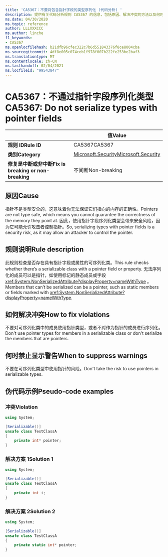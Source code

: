 ```yaml
---
title: 'CA5367：不要将包含指针字段的类型序列化 (代码分析) '
description: 提供有关代码分析规则 CA5367 的信息，包括原因、解决冲突的方法以及何时取消显示。
ms.date: 04/30/2020
ms.topic: reference
author: LLLXXXCCC
ms.author: linche
f1_keywords:
- CA5367
ms.openlocfilehash: b21dfb96cfec322c7b6d551843376f8ce8004cba
ms.sourcegitcommit: 4df8e005c074ceb1f978f007b222fe253be2baf3
ms.translationtype: MT
ms.contentlocale: zh-CN
ms.lasthandoff: 02/04/2021
ms.locfileid: "99543847"
---
```

# <a name="ca5367-do-not-serialize-types-with-pointer-fields"></a><span data-ttu-id="a7c79-103">CA5367：不通过指针字段序列化类型</span><span class="sxs-lookup"><span data-stu-id="a7c79-103">CA5367: Do not serialize types with pointer fields</span></span>

| | <span data-ttu-id="a7c79-104">值</span><span class="sxs-lookup"><span data-stu-id="a7c79-104">Value</span></span> |
|-|-|
| <span data-ttu-id="a7c79-105">**规则 ID**</span><span class="sxs-lookup"><span data-stu-id="a7c79-105">**Rule ID**</span></span> |<span data-ttu-id="a7c79-106">CA5367</span><span class="sxs-lookup"><span data-stu-id="a7c79-106">CA5367</span></span>|
| <span data-ttu-id="a7c79-107">**类别**</span><span class="sxs-lookup"><span data-stu-id="a7c79-107">**Category**</span></span> |[<span data-ttu-id="a7c79-108">Microsoft.Security</span><span class="sxs-lookup"><span data-stu-id="a7c79-108">Microsoft.Security</span></span>](security-warnings.md)|
| <span data-ttu-id="a7c79-109">**修复是中断或非中断**</span><span class="sxs-lookup"><span data-stu-id="a7c79-109">**Fix is breaking or non-breaking**</span></span> |<span data-ttu-id="a7c79-110">不间断</span><span class="sxs-lookup"><span data-stu-id="a7c79-110">Non-breaking</span></span>|

## <a name="cause"></a><span data-ttu-id="a7c79-111">原因</span><span class="sxs-lookup"><span data-stu-id="a7c79-111">Cause</span></span>

<span data-ttu-id="a7c79-112">指针不是类型安全的，这意味着你无法保证它们指向的内存的正确性。</span><span class="sxs-lookup"><span data-stu-id="a7c79-112">Pointers are not type safe, which means you cannot guarantee the correctness of the memory they point at.</span></span> <span data-ttu-id="a7c79-113">因此，使用指针字段序列化类型会带来安全风险，因为它可能允许攻击者控制指针。</span><span class="sxs-lookup"><span data-stu-id="a7c79-113">So, serializing types with pointer fields is a security risk, as it may allow an attacker to control the pointer.</span></span>

## <a name="rule-description"></a><span data-ttu-id="a7c79-114">规则说明</span><span class="sxs-lookup"><span data-stu-id="a7c79-114">Rule description</span></span>

<span data-ttu-id="a7c79-115">此规则检查是否存在具有指针字段或属性的可序列化类。</span><span class="sxs-lookup"><span data-stu-id="a7c79-115">This rule checks whether there’s a serializable class with a pointer field or property.</span></span> <span data-ttu-id="a7c79-116">无法序列化的成员可以是指针，如使用标记的静态成员或字段 <xref:System.NonSerializedAttribute?displayProperty=nameWithType> 。</span><span class="sxs-lookup"><span data-stu-id="a7c79-116">Members that can’t be serialized can be a pointer, such as static members or fields marked with <xref:System.NonSerializedAttribute?displayProperty=nameWithType>.</span></span>

## <a name="how-to-fix-violations"></a><span data-ttu-id="a7c79-117">如何解决冲突</span><span class="sxs-lookup"><span data-stu-id="a7c79-117">How to fix violations</span></span>

<span data-ttu-id="a7c79-118">不要对可序列化类中的成员使用指针类型，或者不对作为指针的成员进行序列化。</span><span class="sxs-lookup"><span data-stu-id="a7c79-118">Don't use pointer types for members in a serializable class or don't serialize the members that are pointers.</span></span>

## <a name="when-to-suppress-warnings"></a><span data-ttu-id="a7c79-119">何时禁止显示警告</span><span class="sxs-lookup"><span data-stu-id="a7c79-119">When to suppress warnings</span></span>

<span data-ttu-id="a7c79-120">不要在可序列化类型中使用指针的风险。</span><span class="sxs-lookup"><span data-stu-id="a7c79-120">Don't take the risk to use pointers in serializable types.</span></span>

## <a name="pseudo-code-examples"></a><span data-ttu-id="a7c79-121">伪代码示例</span><span class="sxs-lookup"><span data-stu-id="a7c79-121">Pseudo-code examples</span></span>

### <a name="violation"></a><span data-ttu-id="a7c79-122">冲突</span><span class="sxs-lookup"><span data-stu-id="a7c79-122">Violation</span></span>

```csharp
using System;

[Serializable()]
unsafe class TestClassA
{
    private int* pointer;
}
```

### <a name="solution-1"></a><span data-ttu-id="a7c79-123">解决方案 1</span><span class="sxs-lookup"><span data-stu-id="a7c79-123">Solution 1</span></span>

```csharp
using System;

[Serializable()]
unsafe class TestClassA
{
    private int i;
}
```

### <a name="solution-2"></a><span data-ttu-id="a7c79-124">解决方案 2</span><span class="sxs-lookup"><span data-stu-id="a7c79-124">Solution 2</span></span>

```csharp
using System;

[Serializable()]
unsafe class TestClassA
{
    private static int* pointer;
}
```
